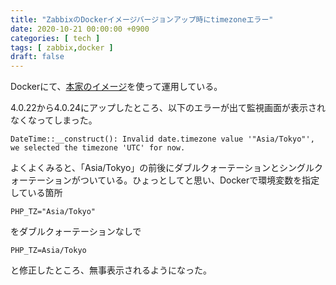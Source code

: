 ```yaml
---
title: "ZabbixのDockerイメージバージョンアップ時にtimezoneエラー"
date: 2020-10-21 00:00:00 +0900
categories: [ tech ]
tags: [ zabbix,docker ]
draft: false
---
```


Dockerにて、[本家のイメージ](https://hub.docker.com/r/zabbix/zabbix-appliance)を使って運用している。

4.0.22から4.0.24にアップしたところ、以下のエラーが出て監視画面が表示されなくなってしまった。

```
DateTime::__construct(): Invalid date.timezone value '"Asia/Tokyo"', we selected the timezone 'UTC' for now.
```

よくよくみると、「Asia/Tokyo」の前後にダブルクォーテーションとシングルクォーテーションがついている。ひょっとしてと思い、Dockerで環境変数を指定している箇所
```
PHP_TZ="Asia/Tokyo"
```
をダブルクォーテーションなしで
```
PHP_TZ=Asia/Tokyo
```
と修正したところ、無事表示されるようになった。
